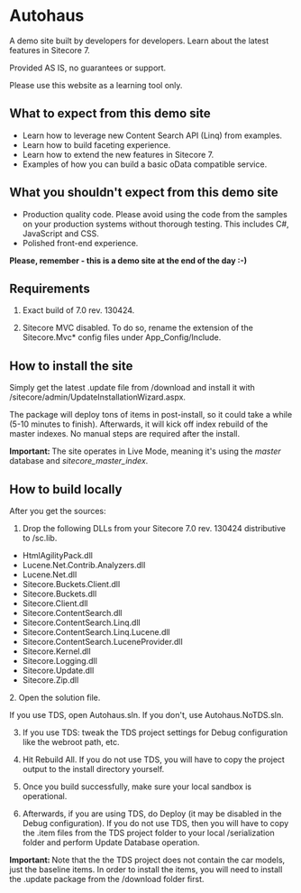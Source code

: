 <h1>Autohaus</h1>
<p>A demo site built by developers for developers. Learn about the latest features in Sitecore 7.</p>
<p>Provided AS IS, no guarantees or support.</p>
<p>Please use this website as a learning tool only.</p>
<h2>What to expect from this demo site</h2>
<ul>
<li>Learn how to leverage new Content Search API (Linq) from examples.</li>
<li>Learn how to build faceting experience.</li>
<li>Learn how to extend the new features in Sitecore 7.</li>
<li>Examples of how you can build a basic oData compatible service.</li>
</ul>
<h2>What you shouldn't expect from this demo site</h2>
<ul>
<li>Production quality code. Please avoid using the code from the samples on your production systems without thorough testing. This includes C#, JavaScript and CSS.</li>
<li>Polished front-end experience.</li>
</ul>
<p>
<b>Please, remember - this is a demo site at the end of the day :-)</b>
</p>
<h2>Requirements</h2>

1.	Exact build of 7.0 rev. 130424.

2.	Sitecore MVC disabled.
	To do so, rename the extension of the Sitecore.Mvc* config files under App_Config/Include.
	
<h2>How to install the site</h2>

Simply get the latest .update file from /download and install it with /sitecore/admin/UpdateInstallationWizard.aspx.

The package will deploy tons of items in post-install, so it could take a while (5-10 minutes to finish).
Afterwards, it will kick off index rebuild of the master indexes.
No manual steps are required after the install.

<p><b>Important: </b>The site operates in Live Mode, meaning it's using the <i>master</i> database and <i>sitecore_master_index</i>.</p>

<h2>How to build locally</h2>

After you get the sources:

1. Drop the following DLLs from your Sitecore 7.0 rev. 130424 distributive to /sc.lib.
<ul>
<li>HtmlAgilityPack.dll
<li>Lucene.Net.Contrib.Analyzers.dll</li>
<li>Lucene.Net.dll</li>
<li>Sitecore.Buckets.Client.dll</li>
<li>Sitecore.Buckets.dll</li>
<li>Sitecore.Client.dll</li>
<li>Sitecore.ContentSearch.dll</li>
<li>Sitecore.ContentSearch.Linq.dll</li>
<li>Sitecore.ContentSearch.Linq.Lucene.dll</li>
<li>Sitecore.ContentSearch.LuceneProvider.dll</li>
<li>Sitecore.Kernel.dll</li>
<li>Sitecore.Logging.dll</li>
<li>Sitecore.Update.dll</li>
<li>Sitecore.Zip.dll</li>
</ul>
2. Open the solution file.

   If you use TDS, open Autohaus.sln. If you don't, use Autohaus.NoTDS.sln.
   
3. If you use TDS: tweak the TDS project settings for Debug configuration like the webroot path, etc.

4. Hit Rebuild All.
   If you do not use TDS, you will have to copy the project output to the install directory yourself.

5. Once you build successfully, make sure your local sandbox is operational.
6. Afterwards, if you are using TDS, do Deploy (it may be disabled in the Debug configuration). If you do not use TDS, then you will have to copy the .item files from the TDS project folder to your local /serialization folder and perform Update Database operation.

<p><b>Important: </b>Note that the the TDS project does not contain the car models, just the baseline items. In order to install the items, you will need to install the .update package from the /download folder first.</p>







